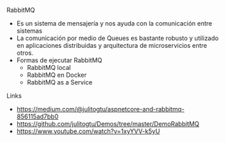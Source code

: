 
RabbitMQ
* Es un sistema de mensajería y nos ayuda con la comunicación entre sistemas
* La comunicación por medio de Queues es bastante robusto y utilizado en aplicaciones distribuidas y arquitectura de microservicios entre otros.
* Formas de ejecutar RabbitMQ
	* RabbitMQ local
	* RabbitMQ en Docker
	* RabbitMQ as a Service


Links
* https://medium.com/@julitogtu/aspnetcore-and-rabbitmq-856115ad7bb0
* https://github.com/julitogtu/Demos/tree/master/DemoRabbitMQ
* https://www.youtube.com/watch?v=1xyYVV-k5yU

